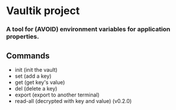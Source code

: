 # Vaultik project

### A tool for (AVOID) environment variables for application properties.

## Commands

* init (init the vault)
* set (add a key)
* get (get key's value)
* del (delete a key)
* export (export to another terminal)
* read-all (decrypted with key and value) (v0.2.0)